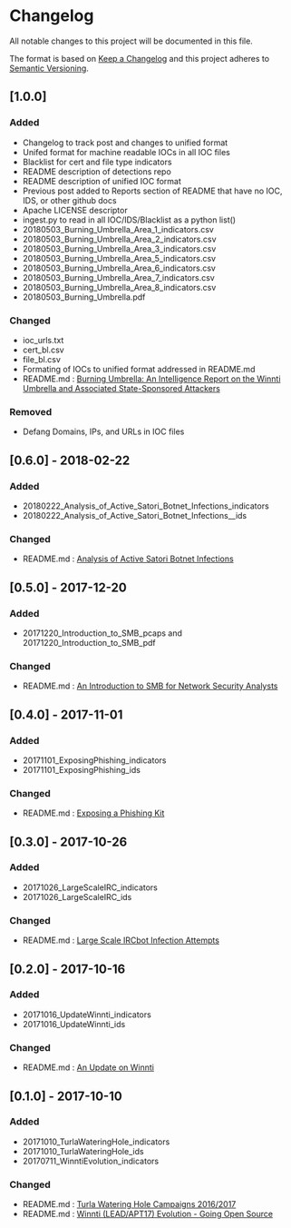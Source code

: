 # Changelog
All notable changes to this project will be documented in this file.

The format is based on [Keep a Changelog](http://keepachangelog.com/en/1.0.0/)
and this project adheres to [Semantic Versioning](http://semver.org/spec/v2.0.0.html).

## [1.0.0]
### Added
- Changelog to track post and changes to unified format
- Unifed format for machine readable IOCs in all IOC files
- Blacklist for cert and file type indicators
- README description of detections repo
- README description of unified IOC format
- Previous post added to Reports section of README that have no IOC, IDS, or other github docs
- Apache LICENSE descriptor
- ingest.py to read in all IOC/IDS/Blacklist as a python list()
- 20180503_Burning_Umbrella_Area_1_indicators.csv
- 20180503_Burning_Umbrella_Area_2_indicators.csv
- 20180503_Burning_Umbrella_Area_3_indicators.csv
- 20180503_Burning_Umbrella_Area_5_indicators.csv
- 20180503_Burning_Umbrella_Area_6_indicators.csv
- 20180503_Burning_Umbrella_Area_7_indicators.csv
- 20180503_Burning_Umbrella_Area_8_indicators.csv
- 20180503_Burning_Umbrella.pdf

### Changed
- ioc_urls.txt
- cert_bl.csv
- file_bl.csv
- Formating of IOCs to unified format addressed in README.md
- README.md : [Burning Umbrella: An Intelligence Report on the Winnti Umbrella and Associated State-Sponsored Attackers](https://401trg.pw/burning-umbrella/)

### Removed
- Defang Domains, IPs, and URLs in IOC files

## [0.6.0] - 2018-02-22
### Added
- 20180222_Analysis_of_Active_Satori_Botnet_Infections_indicators
- 20180222_Analysis_of_Active_Satori_Botnet_Infections__ids

### Changed
- README.md : [Analysis of Active Satori Botnet Infections](https://401trg.pw/analysis-of-active-satori-botnet-infections)

## [0.5.0] - 2017-12-20
### Added
- 20171220_Introduction_to_SMB_pcaps and 20171220_Introduction_to_SMB_pdf

### Changed
- README.md : [An Introduction to SMB for Network Security Analysts](https://401trg.pw/an-introduction-to-smb-for-network-security-analysts)

## [0.4.0] - 2017-11-01
### Added
- 20171101_ExposingPhishing_indicators
- 20171101_ExposingPhishing_ids

### Changed
- README.md : [Exposing a Phishing Kit](https://401trg.pw/exposing-a-phishing-kit)

## [0.3.0] - 2017-10-26
### Added
- 20171026_LargeScaleIRC_indicators
- 20171026_LargeScaleIRC_ids

### Changed
- README.md : [Large Scale IRCbot Infection Attempts](https://401trg.pw/large_scale_ircbot_infection_attempts)

## [0.2.0] - 2017-10-16
### Added
- 20171016_UpdateWinnti_indicators
- 20171016_UpdateWinnti_ids

### Changed
- README.md : [An Update on Winnti](https://401trg.pw/an-update-on-winnti)

## [0.1.0] - 2017-10-10
### Added
- 20171010_TurlaWateringHole_indicators
- 20171010_TurlaWateringHole_ids
- 20170711_WinntiEvolution_indicators

### Changed
- README.md : [Turla Watering Hole Campaigns 2016/2017](https://401trg.pw/turla-watering-hole-campaigns-2016-2017)
- README.md : [Winnti (LEAD/APT17) Evolution - Going Open Source](https://401trg.pw/winnti-evolution-going-open-source)
